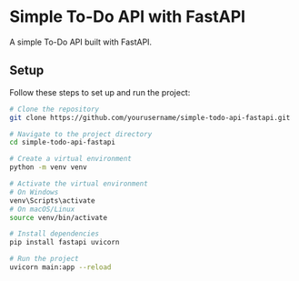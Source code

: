 # Simple To-Do API with FastAPI

A simple To-Do API built with FastAPI.

## Setup

Follow these steps to set up and run the project:

```sh
# Clone the repository
git clone https://github.com/yourusername/simple-todo-api-fastapi.git

# Navigate to the project directory
cd simple-todo-api-fastapi

# Create a virtual environment
python -m venv venv

# Activate the virtual environment
# On Windows
venv\Scripts\activate
# On macOS/Linux
source venv/bin/activate

# Install dependencies
pip install fastapi uvicorn

# Run the project
uvicorn main:app --reload
